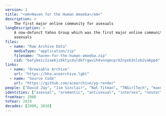 ```yaml
---
version: 1
title: "<em>Haven for the Human Amoeba</em>"
description: >
    The first major online community for asexuals
longDescription: >
    A now-defunct Yahoo Group which was the first major online community for
    asexuals
files:
  - name: "Raw Archive Data"
    mediaType: "application/zip"
    filename: "haven-for-the-human-amoeba.zip"
    cid: "bafybeic2zae6jz6ktycduldkfrgwvih4vnnqmcpr62nyeb3nlob2va6pp4"
links:
  - name: "Browsable Archive"
    url: "https://hha.acearchive.lgbt"
  - name: "Source Code"
    url: "https://github.com/acearchive/yg-render"
people: ["David Jay", "Jim Sinclair", "Nat Titman", "TNGirlTech", "maxnova100"]
identities: ["asexual", "aromantic", "antisexual", "intersex", "neuter", "nonsexual"]
fromYear: 2000
toYear: 2019
decades: [2000, 2010]
---
```

